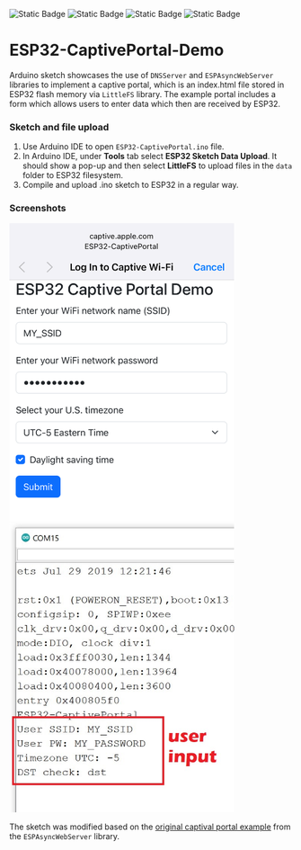 ![Static Badge](https://img.shields.io/badge/ESP32-red)
![Static Badge](https://img.shields.io/badge/Arduino_Library-DNSServer-blue)
![Static Badge](https://img.shields.io/badge/Arduino_Library-ESPAsyncWebServer-blue)
![Static Badge](https://img.shields.io/badge/Arduino_Library-LittleFS-green)



# ESP32-CaptivePortal-Demo

Arduino sketch showcases the use of `DNSServer` and `ESPAsyncWebServer` libraries to implement a captive portal, which is an index.html file stored in ESP32 flash memory via `LittleFS` library. The example portal includes a form which allows users to enter data which then are received by ESP32.

### Sketch and file upload

1. Use Arduino IDE to open `ESP32-CaptivePortal.ino` file.
2. In Arduino IDE, under **Tools** tab select **ESP32 Sketch Data Upload**. It should show a pop-up and then select **LittleFS** to upload files in the `data` folder to ESP32 filesystem.
3. Compile and upload .ino sketch to ESP32 in a regular way.

### Screenshots

<img src="screenshots/captive_portal.PNG" alt="captive_portal_screenshot" style="width:400px;"/>

<img src="screenshots/serial_monitor.jpg" alt="serial_monitor_screenshot" style="width:400px;"/>



The sketch was modified based on the [original captival portal example](https://github.com/me-no-dev/ESPAsyncWebServer/blob/master/examples/CaptivePortal/CaptivePortal.ino) from the `ESPAsyncWebServer` library. 





